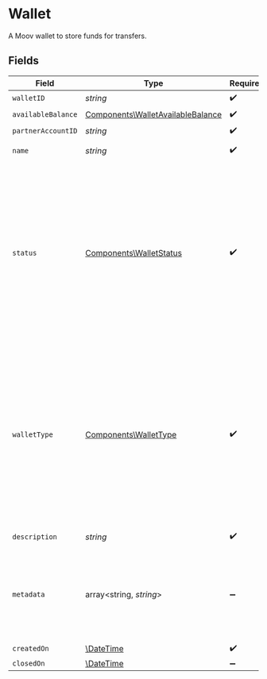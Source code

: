 # Wallet

A Moov wallet to store funds for transfers.


## Fields

| Field                                                                                                                                                                                                                | Type                                                                                                                                                                                                                 | Required                                                                                                                                                                                                             | Description                                                                                                                                                                                                          | Example                                                                                                                                                                                                              |
| -------------------------------------------------------------------------------------------------------------------------------------------------------------------------------------------------------------------- | -------------------------------------------------------------------------------------------------------------------------------------------------------------------------------------------------------------------- | -------------------------------------------------------------------------------------------------------------------------------------------------------------------------------------------------------------------- | -------------------------------------------------------------------------------------------------------------------------------------------------------------------------------------------------------------------- | -------------------------------------------------------------------------------------------------------------------------------------------------------------------------------------------------------------------- |
| `walletID`                                                                                                                                                                                                           | *string*                                                                                                                                                                                                             | :heavy_check_mark:                                                                                                                                                                                                   | N/A                                                                                                                                                                                                                  |                                                                                                                                                                                                                      |
| `availableBalance`                                                                                                                                                                                                   | [Components\WalletAvailableBalance](../../Models/Components/WalletAvailableBalance.md)                                                                                                                               | :heavy_check_mark:                                                                                                                                                                                                   | N/A                                                                                                                                                                                                                  |                                                                                                                                                                                                                      |
| `partnerAccountID`                                                                                                                                                                                                   | *string*                                                                                                                                                                                                             | :heavy_check_mark:                                                                                                                                                                                                   | N/A                                                                                                                                                                                                                  |                                                                                                                                                                                                                      |
| `name`                                                                                                                                                                                                               | *string*                                                                                                                                                                                                             | :heavy_check_mark:                                                                                                                                                                                                   | Name of the wallet                                                                                                                                                                                                   |                                                                                                                                                                                                                      |
| `status`                                                                                                                                                                                                             | [Components\WalletStatus](../../Models/Components/WalletStatus.md)                                                                                                                                                   | :heavy_check_mark:                                                                                                                                                                                                   | Status of a wallet.<br/>  - `active`: The wallet is available for use and has an enabled payment method.<br/>  - `closed`: The wallet is no longer active and the corresponding payment method has been disabled.    |                                                                                                                                                                                                                      |
| `walletType`                                                                                                                                                                                                         | [Components\WalletType](../../Models/Components/WalletType.md)                                                                                                                                                       | :heavy_check_mark:                                                                                                                                                                                                   | Type of a wallet.<br/>  - `default`: The system-generated wallet automatically created when an account is granted the wallet capability.<br/>  - `general`: An additional, user-defined wallet created via API or Dashboard. |                                                                                                                                                                                                                      |
| `description`                                                                                                                                                                                                        | *string*                                                                                                                                                                                                             | :heavy_check_mark:                                                                                                                                                                                                   | Description of the wallet                                                                                                                                                                                            |                                                                                                                                                                                                                      |
| `metadata`                                                                                                                                                                                                           | array<string, *string*>                                                                                                                                                                                              | :heavy_minus_sign:                                                                                                                                                                                                   | Free-form key-value pair list. Useful for storing information that is not captured elsewhere.                                                                                                                        | {<br/>"optional": "metadata"<br/>}                                                                                                                                                                                   |
| `createdOn`                                                                                                                                                                                                          | [\DateTime](https://www.php.net/manual/en/class.datetime.php)                                                                                                                                                        | :heavy_check_mark:                                                                                                                                                                                                   | N/A                                                                                                                                                                                                                  |                                                                                                                                                                                                                      |
| `closedOn`                                                                                                                                                                                                           | [\DateTime](https://www.php.net/manual/en/class.datetime.php)                                                                                                                                                        | :heavy_minus_sign:                                                                                                                                                                                                   | N/A                                                                                                                                                                                                                  |                                                                                                                                                                                                                      |